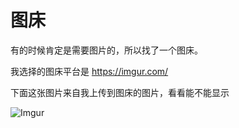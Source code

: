 # 图床

有的时候肯定是需要图片的，所以找了一个图床。

我选择的图床平台是 <https://imgur.com/>

下面这张图片来自我上传到图床的图片，看看能不能显示

![Imgur](https://i.imgur.com/HDGYdGn.jpg)